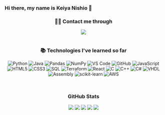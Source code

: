 ### Hi there, my name is Keiya Nishio 👋

 

<h3 align="center">🤝🏻 Contact me through</h3> 
<div align = "center">
  <a href="https://www.linkedin.com/in/keiya-nishio-4717892bb/" target="_blank"><img src="https://img.shields.io/badge/-LinkedIn-%230077B5?style=for-the-badge&logo=linkedin&logoColor=white" target="_blank"></a> 
</div>
</br>
<h3 align="center">📚 Technologies I've learned so far</h3>
<div align="center">

![Python](https://img.shields.io/badge/python%20-%2314354C.svg?&style=for-the-badge&logo=python&logoColor=white)
![Java](https://img.shields.io/badge/Java-ED8B00?style=for-the-badge&logo=java&logoColor=white) 
![Pandas](https://img.shields.io/badge/Pandas-2C2D72?style=for-the-badge&logo=pandas&logoColor=white)
![NumPy](https://img.shields.io/badge/numpy%20-%23013243.svg?&style=for-the-badge&logo=numpy&logoColor=white)
![VS Code](https://img.shields.io/badge/-VS%20Code-007ACC?style=for-the-badge&logo=visual-studio-code&logoColor=ffffff)
![GitHub](https://img.shields.io/badge/github%20-%23121011.svg?&style=for-the-badge&logo=github&logoColor=white)
![JavaScript](https://img.shields.io/badge/JavaScript-F7DF1E?style=for-the-badge&logo=javascript&logoColor=black)
![HTML5](https://img.shields.io/badge/html5%20-%23E34F26.svg?&style=for-the-badge&logo=html5&logoColor=white)
![CSS3](https://img.shields.io/badge/css3%20-%231572B6.svg?&style=for-the-badge&logo=css3&logoColor=white)
![SQL](https://img.shields.io/badge/SQL-informational?style=for-the-badge&logo=mySQL&color=white)
![Terraform](https://img.shields.io/badge/Terraform-623CE4?style=for-the-badge&logo=terraform&logoColor=white)
![React](https://img.shields.io/badge/React-61DAFB?style=for-the-badge&logo=react&logoColor=white)
![C](https://img.shields.io/badge/C-00599C?style=for-the-badge&logo=c&logoColor=white)
![C++](https://img.shields.io/badge/C++-00599C?style=for-the-badge&logo=c&logoColor=white&color=fcba03)
![C#](https://img.shields.io/badge/C%23-00599C?style=for-the-badge&logo=c&logoColor=white&color=2b990f)
![VHDL](https://img.shields.io/badge/VHDL-43853D?style=for-the-badge&logo=vhdl&color=white)
![Assembly](https://img.shields.io/badge/Assembly-43853D?style=for-the-badge&logo=Assembly&color=gray)
![scikit-learn](https://img.shields.io/badge/scikit--learn-F7931E?style=for-the-badge&logo=scikit-learn&logoColor=white)
![AWS](https://img.shields.io/badge/AWS-232F3E?style=for-the-badge&logo=amazon-aws&logoColor=white)

</div>

</br>
<h3 align="center"> GitHub Stats</h3> 
<div align="center">
  
![](http://github-profile-summary-cards.vercel.app/api/cards/profile-details?username=keiyanishio&theme=yeblu)
![](http://github-profile-summary-cards.vercel.app/api/cards/repos-per-language?username=keiyanishio&theme=yeblu)
![](http://github-profile-summary-cards.vercel.app/api/cards/most-commit-language?username=keiyanishio&theme=yeblu)
![](http://github-profile-summary-cards.vercel.app/api/cards/stats?username=keiyanishio&theme=yeblu)
![](http://github-profile-summary-cards.vercel.app/api/cards/productive-time?username=keiyanishio&theme=yeblu&utcOffset=8)
</div>

